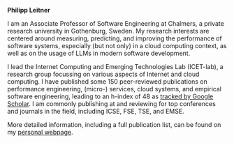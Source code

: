 <b> Philipp Leitner </b>

I am an Associate Professor of Software Engineering at Chalmers, a private research university in Gothenburg, Sweden. My research interests are centered around measuring, predicting, and improving the performance of software systems, especially (but not only) in a cloud computing context, as well as on the usage of LLMs in modern software development.

I lead the Internet Computing and Emerging Technologies Lab (ICET-lab), a research group focussing on various aspects of Internet and cloud computing. I have published some 150 peer-reviewed publications on performance engineering, (micro-) services, cloud systems, and empirical software engineering, leading to an h-index of 48 as <a href="https://scholar.google.com/citations?user=wZ9f8CAAAAAJ&hl=en">tracked by Google Scholar</a>. I am commonly publishing at and reviewing for top conferences and journals in the field, including ICSE, FSE, TSE, and EMSE.

More detailed information, including a full publication list, can be found on my <a href="http://philippleitner.net">personal webpage</a>.